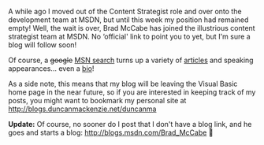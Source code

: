 A while ago I moved out of the Content Strategist role and over onto the development team at MSDN, but until this week my position had remained empty! Well, the wait is over, Brad McCabe has joined the illustrious content strategist team at MSDN. No &#8216;official' link to point you to yet, but I'm sure a blog will follow soon!

Of course, a <strike>google</strike> [MSN search](http://search.msn.com/results.aspx?q=Brad+McCabe+.NET&FORM=QBRE) turns up a variety of [articles](http://www.aspnetpro.com/NewsletterArticle/2003/08/asp200308bm_l/asp200308bm_l.asp) and speaking appearances... even a [bio](http://www.gulfcoastdotnet.org/uploads/BradMcCabeSpeakerBio.pdf)!

As a side note, this means that my blog will be leaving the Visual Basic home page in the near future, so if you are interested in keeping track of my posts, you might want to bookmark my personal site at http://blogs.duncanmackenzie.net/duncanma

**Update:** Of course, no sooner do I post that I don't have a blog link, and he goes and starts a blog: <http://blogs.msdn.com/Brad_McCabe> 🙂

